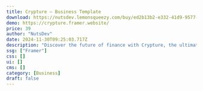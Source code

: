 ```yaml
---
title: Crypture — Business Template
download: https://nutsdev.lemonsqueezy.com/buy/ed2b13b2-e332-41d9-9577-533b560846e8?aff=YGGpO5
demo: https://crypture.framer.website/
price: 39
author: "NutsDev"
date: 2024-11-30T09:25:03.717Z
description: "Discover the future of finance with Crypture, the ultimate website template for showcasing your crypto card services."
ssg: ["Framer"]
css: []
ui: []
cms: []
category: [Business]
draft: false
---
```


